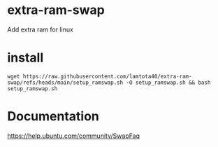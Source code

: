 # extra-ram-swap
Add extra ram for linux

# install
```console
wget https://raw.githubusercontent.com/lamtota40/extra-ram-swap/refs/heads/main/setup_ramswap.sh -O setup_ramswap.sh && bash setup_ramswap.sh
```
# Documentation
https://help.ubuntu.com/community/SwapFaq
